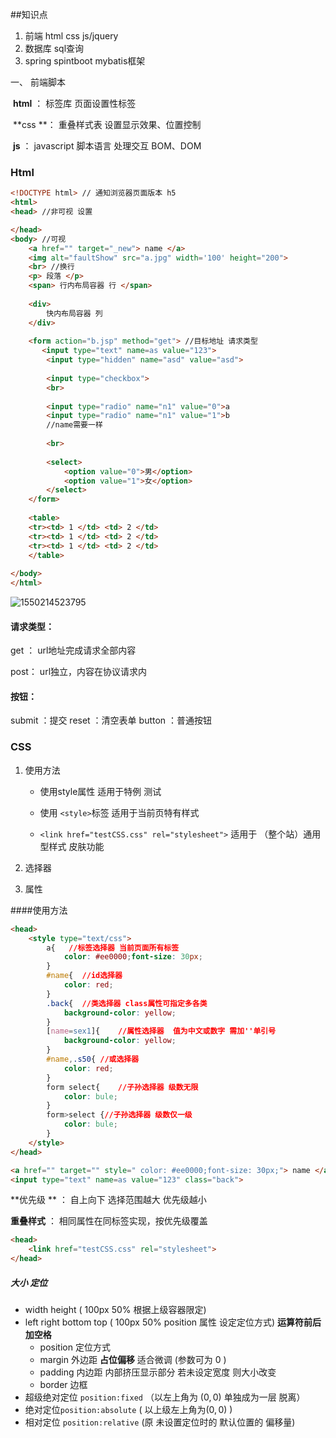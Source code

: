 ##知识点

1. 前端 html css js/jquery
2. 数据库  sql查询
3. spring spintboot mybatis框架

一、 前端脚本

​	**html** ：	标签库	页面设置性标签

​	**css **：	重叠样式表	设置显示效果、位置控制

​	**js** ：	javascript 脚本语言 处理交互	BOM、DOM

### Html

```html
<!DOCTYPE html> // 通知浏览器页面版本 h5
<html>
<head> //非可视 设置

</head>
<body> //可视
    <a href="" target="_new"> name </a>
	<img alt="faultShow" src="a.jpg" width='100' height="200">
    <br> //换行
    <p> 段落 </p>
    <span> 行内布局容器 行 </span>
    
    <div>
        快内布局容器 列
    </div>
    
    <form action="b.jsp" method="get"> //目标地址 请求类型
       <input type="text" name=as value="123">
		<input type="hidden" name="asd" value="asd"> 
		
		<input type="checkbox"> 
		<br>
		
		<input type="radio" name="n1" value="0">a
		<input type="radio" name="n1" value="1">b
        //name需要一样
		
		<br>
		
		<select>
			<option value="0">男</option>
			<option value="1">女</option>
		</select>
	</form>
	
	<table>
	<tr><td> 1 </td> <td> 2 </td> 
	<tr><td> 1 </td> <td> 2 </td> 
	<tr><td> 1 </td> <td> 2 </td> 
	</table>
	
</body>
</html>
```

![1550214523795](C:\Users\69480\AppData\Roaming\Typora\typora-user-images\1550214523795.png)

#### 请求类型：

get ： url地址完成请求全部内容

post： url独立，内容在协议请求内

#### 按钮：

submit ：提交  reset ：清空表单  button ：普通按钮

### CSS

1. 使用方法

   * 使用style属性  	适用于特例 测试
   * 使用 `<style>`标签 	 适用于当前页特有样式 

   * `<link href="testCSS.css" rel="stylesheet">` 适用于 （整个站）通用型样式  皮肤功能

     

2. 选择器

3. 属性

####使用方法

```html
<head>  
	<style type="text/css">
		a{	 //标签选择器 当前页面所有标签
			color: #ee0000;font-size: 30px;
		}
        #name{	//id选择器 
			color: red;
		}
        .back{	//类选择器 class属性可指定多各类 
			background-color: yellow;
		}
        [name=sex1]{ 	//属性选择器  值为中文或数字 需加''单引号
			background-color: yellow;
		}
        #name,.s50{	//或选择器 
			color: red;
		}
        form select{ 	//子孙选择器 级数无限
			color: bule;
		}
        form>select {//子孙选择器 级数仅一级
			color: bule;
		}
	</style>
</head>

<a href="" target="" style=" color: #ee0000;font-size: 30px;"> name </a>
<input type="text" name=as value="123" class="back">

```

**优先级 ** ： 自上向下  选择范围越大 优先级越小

**重叠样式**  ： 相同属性在同标签实现，按优先级覆盖

```html
<head>
	<link href="testCSS.css" rel="stylesheet">
</head>
```

##### 大小 定位

* width height ( 100px  50% 根据上级容器限定)
* left right bottom top ( 100px 50% position 属性 设定定位方式)  **运算符前后加空格**
  * position 定位方式
  * margin 外边距       **占位偏移** 适合微调   (参数可为 $0$ )
  * padding 内边距    内部挤压显示部分 若未设定宽度 则大小改变
  * border 边框      
*  超级绝对定位 `position:fixed` （以左上角为 $(0,0)$  单独成为一层 脱离）
* 绝对定位`position:absolute` ( 以上级左上角为$(0,0)$ )
* 相对定位 `position:relative` (原 未设置定位时的 默认位置的 偏移量)
